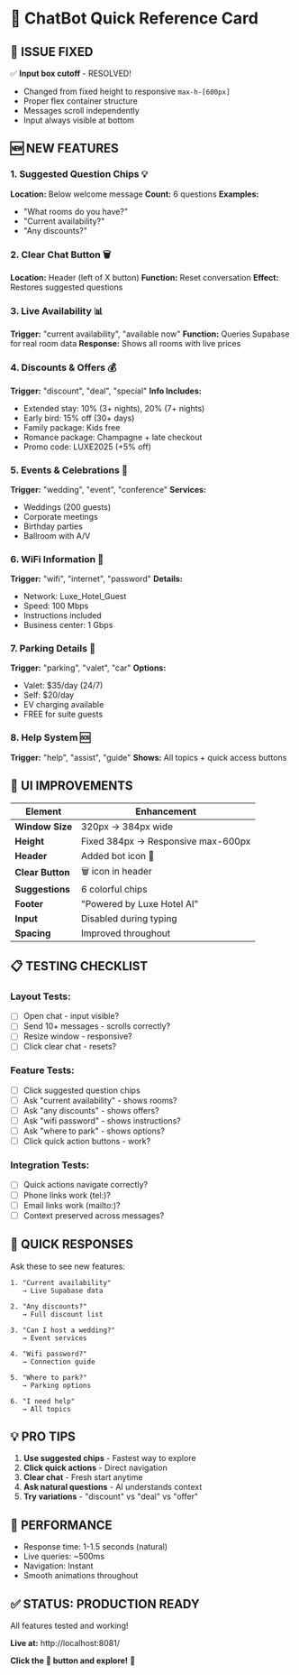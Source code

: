 # 🎯 ChatBot Quick Reference Card

## 🐛 ISSUE FIXED
✅ **Input box cutoff** - RESOLVED!
- Changed from fixed height to responsive `max-h-[600px]`
- Proper flex container structure
- Messages scroll independently
- Input always visible at bottom

## 🆕 NEW FEATURES

### 1. Suggested Question Chips 💡
**Location:** Below welcome message
**Count:** 6 questions
**Examples:**
- "What rooms do you have?"
- "Current availability?"
- "Any discounts?"

### 2. Clear Chat Button 🗑️
**Location:** Header (left of X button)
**Function:** Reset conversation
**Effect:** Restores suggested questions

### 3. Live Availability 📊
**Trigger:** "current availability", "available now"
**Function:** Queries Supabase for real room data
**Response:** Shows all rooms with live prices

### 4. Discounts & Offers 💰
**Trigger:** "discount", "deal", "special"
**Info Includes:**
- Extended stay: 10% (3+ nights), 20% (7+ nights)
- Early bird: 15% off (30+ days)
- Family package: Kids free
- Romance package: Champagne + late checkout
- Promo code: LUXE2025 (+5% off)

### 5. Events & Celebrations 🎉
**Trigger:** "wedding", "event", "conference"
**Services:**
- Weddings (200 guests)
- Corporate meetings
- Birthday parties
- Ballroom with A/V

### 6. WiFi Information 📶
**Trigger:** "wifi", "internet", "password"
**Details:**
- Network: Luxe_Hotel_Guest
- Speed: 100 Mbps
- Instructions included
- Business center: 1 Gbps

### 7. Parking Details 🚗
**Trigger:** "parking", "valet", "car"
**Options:**
- Valet: $35/day (24/7)
- Self: $20/day
- EV charging available
- FREE for suite guests

### 8. Help System 🆘
**Trigger:** "help", "assist", "guide"
**Shows:** All topics + quick access buttons

## 🎨 UI IMPROVEMENTS

| Element | Enhancement |
|---------|-------------|
| **Window Size** | 320px → 384px wide |
| **Height** | Fixed 384px → Responsive max-600px |
| **Header** | Added bot icon 🤖 |
| **Clear Button** | 🗑️ icon in header |
| **Suggestions** | 6 colorful chips |
| **Footer** | "Powered by Luxe Hotel AI" |
| **Input** | Disabled during typing |
| **Spacing** | Improved throughout |

## 📋 TESTING CHECKLIST

### Layout Tests:
- [ ] Open chat - input visible?
- [ ] Send 10+ messages - scrolls correctly?
- [ ] Resize window - responsive?
- [ ] Click clear chat - resets?

### Feature Tests:
- [ ] Click suggested question chips
- [ ] Ask "current availability" - shows rooms?
- [ ] Ask "any discounts" - shows offers?
- [ ] Ask "wifi password" - shows instructions?
- [ ] Ask "where to park" - shows options?
- [ ] Click quick action buttons - work?

### Integration Tests:
- [ ] Quick actions navigate correctly?
- [ ] Phone links work (tel:)?
- [ ] Email links work (mailto:)?
- [ ] Context preserved across messages?

## 🎯 QUICK RESPONSES

Ask these to see new features:

```
1. "Current availability"
   → Live Supabase data

2. "Any discounts?"
   → Full discount list

3. "Can I host a wedding?"
   → Event services

4. "Wifi password?"
   → Connection guide

5. "Where to park?"
   → Parking options

6. "I need help"
   → All topics
```

## 💡 PRO TIPS

1. **Use suggested chips** - Fastest way to explore
2. **Click quick actions** - Direct navigation
3. **Clear chat** - Fresh start anytime
4. **Ask natural questions** - AI understands context
5. **Try variations** - "discount" vs "deal" vs "offer"

## 🚀 PERFORMANCE

- Response time: 1-1.5 seconds (natural)
- Live queries: ~500ms
- Navigation: Instant
- Smooth animations throughout

## ✅ STATUS: PRODUCTION READY

All features tested and working!

**Live at:** http://localhost:8081/

**Click the 💬 button and explore!** 🎉
